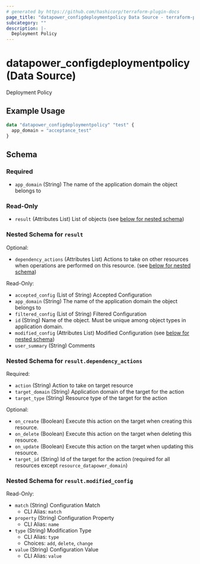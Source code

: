 ```yaml
---
# generated by https://github.com/hashicorp/terraform-plugin-docs
page_title: "datapower_configdeploymentpolicy Data Source - terraform-provider-datapower"
subcategory: ""
description: |-
  Deployment Policy
---
```


# datapower_configdeploymentpolicy (Data Source)

Deployment Policy

## Example Usage

```terraform
data "datapower_configdeploymentpolicy" "test" {
  app_domain = "acceptance_test"
}
```

<!-- schema generated by tfplugindocs -->
## Schema

### Required

- `app_domain` (String) The name of the application domain the object belongs to

### Read-Only

- `result` (Attributes List) List of objects (see [below for nested schema](#nestedatt--result))

<a id="nestedatt--result"></a>
### Nested Schema for `result`

Optional:

- `dependency_actions` (Attributes List) Actions to take on other resources when operations are performed on this resource. (see [below for nested schema](#nestedatt--result--dependency_actions))

Read-Only:

- `accepted_config` (List of String) Accepted Configuration
- `app_domain` (String) The name of the application domain the object belongs to
- `filtered_config` (List of String) Filtered Configuration
- `id` (String) Name of the object. Must be unique among object types in application domain.
- `modified_config` (Attributes List) Modified Configuration (see [below for nested schema](#nestedatt--result--modified_config))
- `user_summary` (String) Comments

<a id="nestedatt--result--dependency_actions"></a>
### Nested Schema for `result.dependency_actions`

Required:

- `action` (String) Action to take on target resource
- `target_domain` (String) Application domain of the target for the action
- `target_type` (String) Resource type of the target for the action

Optional:

- `on_create` (Boolean) Execute this action on the target when creating this resource.
- `on_delete` (Boolean) Execute this action on the target when deleting this resource.
- `on_update` (Boolean) Execute this action on the target when updating this resource.
- `target_id` (String) Id of the target for the action (required for all resources except `resource_datapower_domain`)


<a id="nestedatt--result--modified_config"></a>
### Nested Schema for `result.modified_config`

Read-Only:

- `match` (String) Configuration Match
  - CLI Alias: `match`
- `property` (String) Configuration Property
  - CLI Alias: `name`
- `type` (String) Modification Type
  - CLI Alias: `type`
  - Choices: `add`, `delete`, `change`
- `value` (String) Configuration Value
  - CLI Alias: `value`
